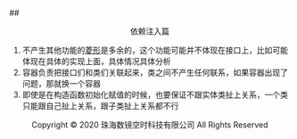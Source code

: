 ##<center>依赖注入篇</center>
1. 不产生其他功能的[菱形](https://zhuanlan.zhihu.com/p/75744363)是多余的，这个功能可能并不体现在接口上，比如可能体现在具体的实现上面，具体情况具体分析
2. 容器负责把接口们和类们关联起来，类之间不产生任何联系，如果容器出现了问题，那就换一个容器
3. 即使是在构造函数初始化赋值的时候，也要保证不跟实体类扯上关系，一个类只能跟自己扯上关系，跟子类扯上关系都不行
<center> Copyright © 2020 珠海数镜空时科技有限公司 All Rights Reserved</center>
